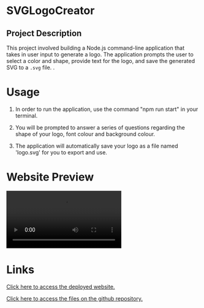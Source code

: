 # SVGLogoCreator

## Project Description 

This project involved building a Node.js command-line application that takes in user input to generate a logo. The application prompts the user to select a color and shape, provide text for the logo, and save the generated SVG to a `.svg` file.
. 

# Usage

1. In order to run the application, use the command "npm run start" in your terminal.

2. You will be prompted to answer a series of questions regarding the shape of your logo, font colour and background colour. 

3. The application will automatically save your logo as a file named 'logo.svg' for you to export and use. 

# Website Preview

![Website Video](SVGlogoCreatorVideo.mp4)

# Links
[Click here to access the deployed website.](https://fadumaabdi.github.io/CalenderApplication/)

[Click here to access the files on the github repository.](https://github.com/fadumaabdi/CalenderApplication)

